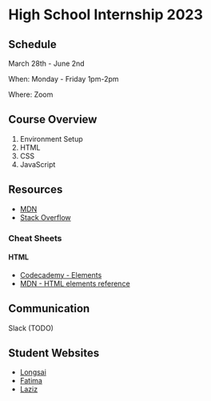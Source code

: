 # High School Internship 2023

## Schedule

March 28th - June 2nd

When: Monday - Friday 1pm-2pm

Where: Zoom

## Course Overview

1. Environment Setup
1. HTML
1. CSS
1. JavaScript

## Resources

- [MDN](https://developer.mozilla.org/en-US/)
- [Stack Overflow](https://stackoverflow.com/)

### Cheat Sheets

#### HTML

- [Codecademy - Elements](https://www.codecademy.com/resources/docs/html/elements)
- [MDN - HTML elements reference](https://developer.mozilla.org/en-US/docs/Web/HTML/Element)

## Communication

Slack (TODO)

## Student Websites
- [Longsai]()
- [Fatima](https://afatima05.github.io/)
- [Laziz]()
